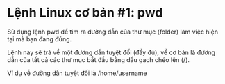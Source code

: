 # Lệnh Linux cơ bản #1: pwd


Sử dụng lệnh pwd để tìm ra đường dẫn của thư mục (folder) làm việc hiện tại mà bạn đang đứng.


Lệnh này sẽ trả về một đường dẫn tuyệt đối (đầy đủ), về cơ bản là đường dẫn của tất cả các thư mục bắt đầu bằng dấu gạch chéo lên (/).


Ví dụ về đường dẫn tuyệt đối là /home/username

